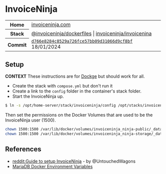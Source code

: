 # InvoiceNinja

<table>
  <tr>
    <th>Home</th>
    <td><a href="https://www.invoiceninja.com">invoiceninja.com</a></td>
  </tr>
  <tr>
    <th>Stack</th>
    <td><a href="https://github.com/invoiceninja/dockerfiles">@invoiceninja/dockerfiles</a> |  <a href="https://hub.docker.com/r/invoiceninja/invoiceninja/">invoiceninja/invoicenina</a></td>
  </tr>
  <tr>
    <th>Commit</th>
    <td><a href="https://github.com/invoiceninja/dockerfiles/commit/d766e8284c8529a726fce57bb09d31066d9cf8bf"><code>d766e8284c8529a726fce57bb09d31066d9cf8bf</code></a> 18/01/2024</td>
  </tr>
</table>

## Setup

**CONTEXT** These instructions are for [Dockge](https://github.com/louislam/dockge) but should work for all.

* Create the stack with `compose.yml` but don't run it
* Create a link to the `config` folder in the container's stack folder.
* Start the InvoiceNinja up.

```bash
$ ln -s /opt/home-server/stack/invoiceninja/config /opt/stacks/invoiceninja/config
```

Then set the permissions on the Docker Volumes that are used to be the InvoiceNinja user (1500).

```bash
chown 1500:1500 /var/lib/docker/volumes/invoiceninja_ninja-public/_data/
chown 1500:1500 /var/lib/docker/volumes/invoiceninja_ninja-storage/_data/
```

## References

* [reddit:Guide to setup InvoiceNinja](https://www.reddit.com/r/selfhosted/comments/11l6wkq/how_to_set_up_invoice_ninja_under_docker_using/) - by @UntouchedWagons
* [MariaDB Docker Environment Variables](https://mariadb.com/kb/en/mariadb-server-docker-official-image-environment-variables/)